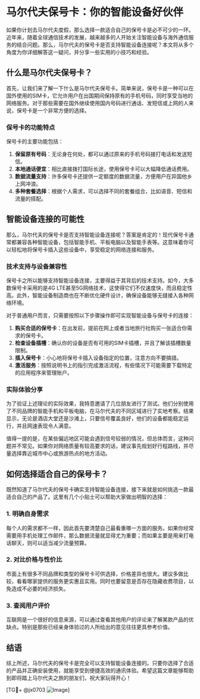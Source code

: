 # 马尔代夫保号卡：你的智能设备好伙伴

如果你计划去马尔代夫度假，那么选择一款适合自己的保号卡是必不可少的一环。近年来，随着全球通信技术的发展，越来越多的人开始关注智能设备与海外通信服务的结合问题。那么，马尔代夫的保号卡是否支持智能设备连接呢？本文将从多个角度为你详细解答这一疑问，并分享一些实用的小技巧和经验。

## 什么是马尔代夫保号卡？

首先，让我们来了解一下什么是马尔代夫保号卡。简单来说，保号卡是一种可以在国外使用的SIM卡，它允许用户在出国期间保持原有的手机号码，同时享受当地的网络服务。对于那些需要在国外继续使用国内号码进行通话、发短信或上网的人来说，保号卡是一个非常方便的选择。

### 保号卡的功能特点

保号卡的主要功能包括：

1. **保留原有号码**：无论身在何处，都可以通过原来的手机号码接打电话和发送短信。
2. **本地通话便宜**：相比直接拨打国际长途，使用保号卡可以大幅降低通话费用。
3. **数据流量支持**：许多保号卡还提供一定额度的数据流量，方便用户在异国他乡上网冲浪。
4. **多种套餐选择**：根据个人需求，可以选择不同的套餐组合，比如语音、短信和流量的搭配。

## 智能设备连接的可能性

那么，马尔代夫的保号卡是否支持智能设备连接呢？答案是肯定的！现代保号卡通常都兼容各种智能设备，包括智能手机、平板电脑以及智能手表等。这意味着你可以轻松地将保号卡插入这些设备中，享受稳定的网络连接和服务。

### 技术支持与设备兼容性

保号卡之所以能够支持智能设备连接，主要得益于其背后的技术支持。如今，大多数保号卡采用的是4G LTE甚至5G网络技术，这使得它们不仅速度快，而且稳定性高。此外，智能设备制造商也在不断优化硬件设计，确保设备能够无缝接入各种网络环境。

对于普通用户而言，只需要按照以下步骤操作即可实现智能设备与保号卡的连接：

1. **购买合适的保号卡**：在出发前，提前在网上或者当地旅行社购买一张适合你需求的保号卡。
2. **检查设备插槽**：确认你的设备是否有可用的SIM卡插槽，并且了解该插槽数量限制。
3. **插入保号卡**：小心地将保号卡插入设备指定的位置，注意方向不要搞错。
4. **激活服务**：按照说明书上的指引完成激活流程，有些情况下可能需要下载特定的应用程序来管理账户。

### 实际体验分享

为了验证上述理论的实际效果，我特意邀请了几位朋友进行了测试。他们分别使用了不同品牌的智能手机和平板电脑，在马尔代夫的不同区域进行了实地考察。结果显示，无论是酒店大堂还是沙滩上，只要信号覆盖良好，他们的设备都能稳定运行，并且网速表现令人满意。

值得一提的是，在某些偏远地区可能会遇到信号较弱的情况，但总体而言，这种问题并不常见。如果你对网络质量有较高要求的话，建议事先规划好行程路线，并尽量选择靠近城市中心或旅游热点的地方活动。

## 如何选择适合自己的保号卡？

既然知道了马尔代夫的保号卡确实支持智能设备连接，接下来就是如何挑选一款最适合自己的产品了。这里有几个小贴士可以帮助大家做出明智的选择：

### 1. 明确自身需求

每个人的需求都不一样，因此首先要清楚自己最看重哪一方面的服务。如果你经常需要用手机处理工作邮件，那么数据流量就显得尤为重要；而如果主要是用来打电话聊天，则可以适当减少流量预算。

### 2. 对比价格与性价比

市面上有很多不同品牌和类型的保号卡可供选择，价格差异也很大。建议多做比较，看看哪家提供的服务更实惠且实用。同时也要留意是否存在隐藏收费项目，以免造成不必要的经济损失。

### 3. 查阅用户评价

互联网是一个很好的信息来源，可以通过查看其他用户的评论来了解某款产品的优缺点。特别是那些已经亲身体验过的人所给出的意见往往更具参考价值。

## 结语

综上所述，马尔代夫的保号卡是完全可以支持智能设备连接的。只要你选择了合适的产品并正确安装使用，就能享受到便捷高效的通讯体验。希望这篇文章能够帮助到即将踏上马尔代夫之旅的朋友们，祝大家玩得开心！

[TG💪+ @jx0703 ![Image](https://github.com/user-attachments/assets/dbca1d08-cadb-493c-b0ec-ad6f7a83f270)]